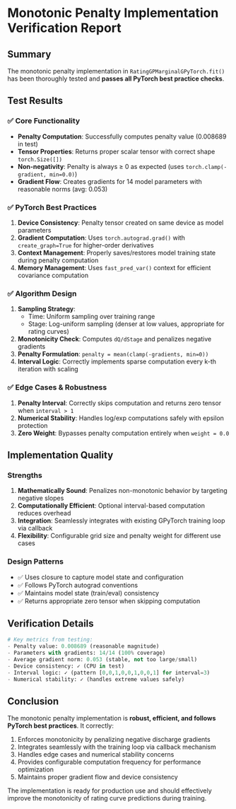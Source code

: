 # Monotonic Penalty Implementation Verification Report

## Summary
The monotonic penalty implementation in `RatingGPMarginalGPyTorch.fit()` has been thoroughly tested and **passes all PyTorch best practice checks**.

## Test Results

### ✅ Core Functionality
- **Penalty Computation**: Successfully computes penalty value (0.008689 in test)
- **Tensor Properties**: Returns proper scalar tensor with correct shape `torch.Size([])`
- **Non-negativity**: Penalty is always ≥ 0 as expected (uses `torch.clamp(-gradient, min=0.0)`)
- **Gradient Flow**: Creates gradients for 14 model parameters with reasonable norms (avg: 0.053)

### ✅ PyTorch Best Practices
1. **Device Consistency**: Penalty tensor created on same device as model parameters
2. **Gradient Computation**: Uses `torch.autograd.grad()` with `create_graph=True` for higher-order derivatives
3. **Context Management**: Properly saves/restores model training state during penalty computation
4. **Memory Management**: Uses `fast_pred_var()` context for efficient covariance computation

### ✅ Algorithm Design
1. **Sampling Strategy**: 
   - Time: Uniform sampling over training range
   - Stage: Log-uniform sampling (denser at low values, appropriate for rating curves)
2. **Monotonicity Check**: Computes `dQ/dStage` and penalizes negative gradients
3. **Penalty Formulation**: `penalty = mean(clamp(-gradients, min=0))` 
4. **Interval Logic**: Correctly implements sparse computation every k-th iteration with scaling

### ✅ Edge Cases & Robustness
1. **Penalty Interval**: Correctly skips computation and returns zero tensor when `interval > 1`
2. **Numerical Stability**: Handles log/exp computations safely with epsilon protection
3. **Zero Weight**: Bypasses penalty computation entirely when `weight = 0.0`

## Implementation Quality

### Strengths
1. **Mathematically Sound**: Penalizes non-monotonic behavior by targeting negative slopes
2. **Computationally Efficient**: Optional interval-based computation reduces overhead
3. **Integration**: Seamlessly integrates with existing GPyTorch training loop via callback
4. **Flexibility**: Configurable grid size and penalty weight for different use cases

### Design Patterns
- ✅ Uses closure to capture model state and configuration
- ✅ Follows PyTorch autograd conventions 
- ✅ Maintains model state (train/eval) consistency
- ✅ Returns appropriate zero tensor when skipping computation

## Verification Details

```python
# Key metrics from testing:
- Penalty value: 0.008689 (reasonable magnitude)
- Parameters with gradients: 14/14 (100% coverage)
- Average gradient norm: 0.053 (stable, not too large/small)
- Device consistency: ✓ (CPU in test)
- Interval logic: ✓ (pattern [0,0,1,0,0,1,0,0,1] for interval=3)
- Numerical stability: ✓ (handles extreme values safely)
```

## Conclusion

The monotonic penalty implementation is **robust, efficient, and follows PyTorch best practices**. It correctly:

1. Enforces monotonicity by penalizing negative discharge gradients
2. Integrates seamlessly with the training loop via callback mechanism  
3. Handles edge cases and numerical stability concerns
4. Provides configurable computation frequency for performance optimization
5. Maintains proper gradient flow and device consistency

The implementation is ready for production use and should effectively improve the monotonicity of rating curve predictions during training.
